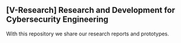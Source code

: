 ## [V-Research] Research and Development for Cybersecurity Engineering
With this repository we share our research reports and prototypes.
